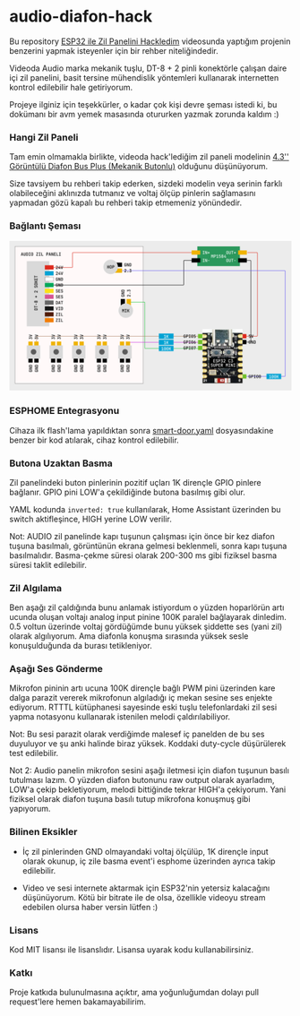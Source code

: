 # audio-diafon-hack

Bu repository [ESP32 ile Zil Panelini Hackledim](https://www.youtube.com/watch?v=hRlOE7X7TNE) videosunda yaptığım projenin benzerini yapmak isteyenler için bir rehber niteliğindedir.

Videoda Audio marka mekanik tuşlu, DT-8 + 2 pinli konektörle çalışan daire içi zil panelini, basit tersine mühendislik yöntemleri kullanarak internetten kontrol edilebilir hale getiriyorum.

Projeye ilginiz için teşekkürler, o kadar çok kişi devre şeması istedi ki, bu dokümanı bir avm yemek masasında otururken yazmak zorunda kaldım :)

### Hangi Zil Paneli
Tam emin olmamakla birlikte, videoda hack'lediğim zil paneli modelinin [4.3'' Görüntülü Diafon Bus Plus (Mekanik Butonlu)](https://www.audio.com.tr/urunler/goruntulu-diafon/yeni-bus-plus/4-3-goruntulu-diafon-bus-plus-mekanik-butonlu/) olduğunu düşünüyorum.

Size tavsiyem bu rehberi takip ederken, sizdeki modelin veya serinin farklı olabileceğini aklınızda tutmanız ve voltaj ölçüp pinlerin sağlamasını yapmadan gözü kapalı bu rehberi takip etmemeniz yönündedir.

### Bağlantı Şeması

![](schema.png)

### ESPHOME Entegrasyonu
Cihaza ilk flash'lama yapıldıktan sonra [smart-door.yaml](smart-door.yaml) dosyasındakine benzer bir kod atılarak, cihaz kontrol edilebilir.

### Butona Uzaktan Basma
Zil panelindeki buton pinlerinin pozitif uçları 1K dirençle GPIO pinlere bağlanır. GPIO pini LOW'a çekildiğinde butona basılmış gibi olur.

YAML kodunda `inverted: true` kullanılarak, Home Assistant üzerinden bu switch aktifleşince, HIGH yerine LOW verilir.

Not: AUDIO zil panelinde kapı tuşunun çalışması için önce bir kez diafon tuşuna basılmalı, görüntünün ekrana gelmesi beklenmeli, sonra kapı tuşuna basılmalıdır. Basma-çekme süresi olarak 200-300 ms gibi fiziksel basma süresi taklit edilebilir.

### Zil Algılama
Ben aşağı zil çaldığında bunu anlamak istiyordum o yüzden hoparlörün artı ucunda oluşan voltajı analog input pinine 100K paralel bağlayarak dinledim. 0.5 voltun üzerinde voltaj gördüğümde bunu yüksek şiddette ses (yani zil) olarak algılıyorum. Ama diafonla konuşma sırasında yüksek sesle konuşulduğunda da burası tetikleniyor.

### Aşağı Ses Gönderme
Mikrofon pininin artı ucuna 100K dirençle bağlı PWM pini üzerinden kare dalga parazit vererek mikrofonun algıladığı iç mekan sesine ses enjekte ediyorum. RTTTL kütüphanesi sayesinde eski tuşlu telefonlardaki zil sesi yapma notasyonu kullanarak istenilen melodi çaldırılabiliyor.

Not: Bu sesi parazit olarak verdiğimde malesef iç panelden de bu ses duyuluyor ve şu anki halinde biraz yüksek. Koddaki duty-cycle düşürülerek test edilebilir.

Not 2: Audio panelin mikrofon sesini aşağı iletmesi için diafon tuşunun basılı tutulması lazım. O yüzden diafon butonunu raw output olarak ayarladım, LOW'a çekip bekletiyorum, melodi bittiğinde tekrar HIGH'a çekiyorum. Yani fiziksel olarak diafon tuşuna basılı tutup mikrofona konuşmuş gibi yapıyorum.

### Bilinen Eksikler
- İç zil pinlerinden GND olmayandaki voltaj ölçülüp, 1K dirençle input olarak okunup, iç zile basma event'i esphome üzerinden ayrıca takip edilebilir.

- Video ve sesi internete aktarmak için ESP32'nin yetersiz kalacağını düşünüyorum. Kötü bir bitrate ile de olsa, özellikle videoyu stream edebilen olursa haber versin lütfen :)

### Lisans

Kod MIT lisansı ile lisanslıdır. Lisansa uyarak kodu kullanabilirsiniz.

### Katkı

Proje katkıda bulunulmasına açıktır, ama yoğunluğumdan dolayı pull request'lere hemen bakamayabilirim.


